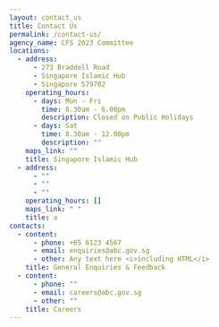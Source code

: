 ```yaml
---
layout: contact_us
title: Contact Us
permalink: /contact-us/
agency_name: CFS 2023 Committee
locations:
  - address:
      - 273 Braddell Road
      - Singapore Islamic Hub
      - Singapore 579702
    operating_hours:
      - days: Mon - Fri
        time: 8.30am - 6.00pm
        description: Closed on Public Holidays
      - days: Sat
        time: 8.30am - 12.00pm
        description: ""
    maps_link: ""
    title: Singapore Islamic Hub
  - address:
      - ""
      - ""
      - ""
    operating_hours: []
    maps_link: " "
    title: a
contacts:
  - content:
      - phone: +65 6123 4567
      - email: enquiries@abc.gov.sg
      - other: Any text here <i>including HTML</i>
    title: General Enquiries & Feedback
  - content:
      - phone: ""
      - email: careers@abc.gov.sg
      - other: ""
    title: Careers
---
```

